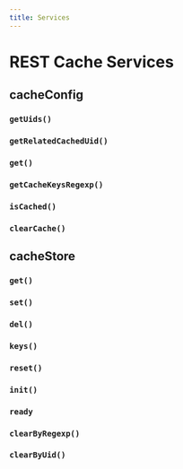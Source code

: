 ```yaml
---
title: Services
---
```


# REST Cache Services

## cacheConfig

### `getUids()`

### `getRelatedCachedUid()`

### `get()`

### `getCacheKeysRegexp()`

### `isCached()`

### `clearCache()`

## cacheStore

### `get()`

### `set()`

### `del()`

### `keys()`

### `reset()`

### `init()`

### `ready`

### `clearByRegexp()`

### `clearByUid()`
